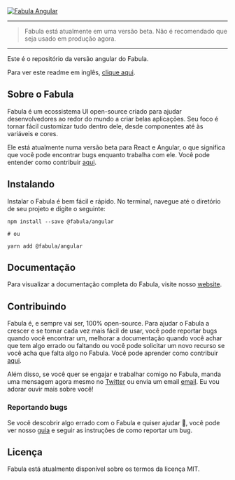 <a href="https://www.fabulaui.com" target="_blank">
    <img alt="Fabula Angular" src="https://github.com/fabula-ui/angular/blob/master/.github/assets/fabula-github-angular.svg">
</a>

---

> Fabula está atualmente em uma versão beta. Não é recomendado que seja usado em produção agora.

---

Este é o repositório da versão angular do Fabula.

Para ver este readme em inglês, [clique aqui](https://github.com/fabula-ui/angular).

## Sobre o Fabula

Fabula é um ecossistema UI open-source criado para ajudar desenvolvedores ao redor do mundo a criar belas aplicações. Seu foco é tornar fácil customizar tudo dentro dele, desde componentes até às variáveis e cores.

Ele está atualmente numa versão beta para React e Angular, o que significa que você pode encontrar bugs enquanto trabalha com ele. Você pode entender como contribuir [aqui](https://github.com/fabula-ui/angular/blob/master/.github/docs/pt/contributing.md).

## Instalando

Instalar o Fabula é bem fácil e rápido. No terminal, navegue até o diretório de seu projeto e digite o seguinte:

```
npm install --save @fabula/angular

# ou

yarn add @fabula/angular
```

## Documentação

Para visualizar a documentação completa do Fabula, visite nosso [website](https://www.fabulaui.com/docs).

## Contribuindo

Fabula é, e sempre vai ser, 100% open-source. Para ajudar o Fabula a crescer e se tornar cada vez mais fácil de usar, você pode reportar bugs quando você encontrar um, melhorar a documentação quando você achar que tem algo errado ou faltando ou você pode solicitar um novo recurso se você acha que falta algo no Fabula. Você pode aprender como contribuir [aqui](https://github.com/fabula-ui/angular/blob/master/.github/docs/pt/contributing.md).

Além disso, se você quer se engajar e trabalhar comigo no Fabula, manda uma mensagem agora mesmo no <a href="https://www.twitter.com/fabulaui" target="_blank">Twitter</a> ou envia um email <a href="mailto:fabulaui@gmail.com" target="_blank">email</a>. Eu vou adorar ouvir mais sobre você!

### Reportando bugs

Se você descobrir algo errado com o Fabula e quiser ajudar 💙, você pode ver nosso [guia](https://github.com/fabula-ui/angular/blob/master/.github/docs/pt/reporting-bugs.md) e seguir as instruções de como reportar um bug.

## Licença

Fabula está atualmente disponível sobre os termos da licença MIT.